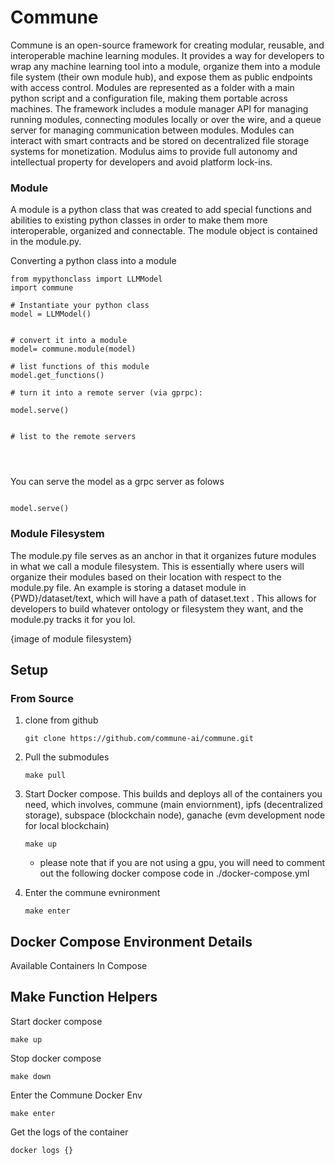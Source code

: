 # Commune

Commune is an open-source framework for creating modular, reusable, and interoperable machine learning modules. It provides a way for developers to wrap any machine learning tool into a module, organize them into a module file system (their own module hub), and expose them as public endpoints with access control. Modules are represented as a folder with a main python script and a configuration file, making them portable across machines. The framework includes a module manager API for managing running modules, connecting modules locally or over the wire, and a queue server for managing communication between modules. Modules can interact with smart contracts and be stored on decentralized file storage systems for monetization. Modulus aims to provide full autonomy and intellectual property for developers and avoid platform lock-ins.



### Module

A module is a python class that was created to add special functions and abilities to existing python classes in order to make them more interoperable, organized and connectable. The module object is contained in the module.py. 

Converting a python class into a module

```
from mypythonclass import LLMModel
import commune

# Instantiate your python class
model = LLMModel()


# convert it into a module 
model= commune.module(model)

# list functions of this module
model.get_functions()

# turn it into a remote server (via gprpc):

model.serve()


# list to the remote servers




````


You can serve the model as a grpc server as folows

```

model.serve()

```



### Module Filesystem

The module.py file serves as an anchor in that it organizes future modules in what we call a module filesystem. This is essentially where users will organize their modules based on their location with respect to the module.py file. An example is storing a dataset module in {PWD}/dataset/text, which will have a path of dataset.text . This allows for developers to build whatever ontology or filesystem they want, and the module.py tracks it for you lol.

{image of module filesystem}





## Setup

### From Source

1. clone from github
    ```
    git clone https://github.com/commune-ai/commune.git
    ```
2. Pull the submodules 
    ```
    make pull
    ```

3. Start Docker compose. This builds and deploys all of the containers you need, which involves, commune (main enviornment), ipfs (decentralized storage), subspace (blockchain node), ganache (evm development node for local blockchain)

    ```
    make up
    ```
    - please note that if you are not using a gpu, you will need to comment out the following docker compose code in ./docker-compose.yml

4. Enter the commune evnironment 
    ```
    make enter
    ```


## Docker Compose Environment Details


Available Containers In Compose




## Make Function Helpers

Start docker compose
```
make up
```

Stop docker compose

```
make down
```


Enter the Commune Docker Env
```
make enter
```

Get the logs of the container
```
docker logs {}
```





